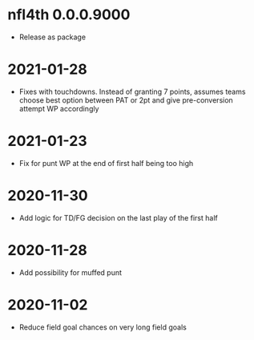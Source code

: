 # nfl4th 0.0.0.9000

* Release as package

# 2021-01-28

* Fixes with touchdowns. Instead of granting 7 points, assumes teams choose best option
between PAT or 2pt and give pre-conversion attempt WP accordingly

# 2021-01-23

* Fix for punt WP at the end of first half being too high

# 2020-11-30

* Add logic for TD/FG decision on the last play of the first half

# 2020-11-28 

* Add possibility for muffed punt

# 2020-11-02

* Reduce field goal chances on very long field goals
